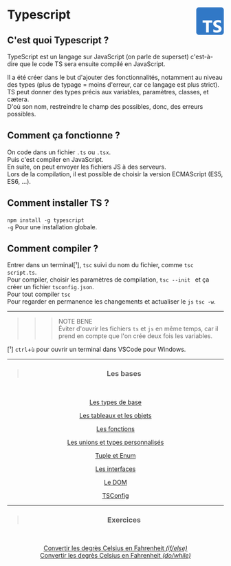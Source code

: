 # **Typescript** <img align="right" src="../Assets/images/Typescript_logo_2020.svg" alt="TypeScript" title="TypeScript" widht="auto" height="64px">

## **C'est quoi Typescript ?**

TypeScript est un langage sur JavaScript (on parle de superset) c'est-à-dire que le code TS sera ensuite compilé en JavaScript.  

Il a été créer dans le but d'ajouter des fonctionnalités, notamment au niveau des types (plus de typage = moins d'erreur, car ce langage est plus strict).  
TS peut donner des types précis aux variables, paramètres, classes, et cætera.  
D'où son nom, restreindre le champ des possibles, donc, des erreurs possibles.

## **Comment ça fonctionne ?**

On code dans un fichier `.ts` ou `.tsx`.  
Puis c'est compiler en JavaScript.  
En suite, on peut envoyer les fichiers JS à des serveurs.  
Lors de la compilation, il est possible de choisir la version ECMAScript (ES5, ES6, ...).  

## **Comment installer TS ?**

`npm install -g typescript`  
`-g` Pour une installation globale.

## **Comment compiler ?**

Entrer dans un terminal[¹], `tsc` suivi du nom du fichier, comme `tsc script.ts`.  
Pour compiler, choisir les paramètres de compilation, `tsc --init ` et ça créer un fichier `tsconfig.json`.  
Pour tout compiler `tsc`  
Pour regarder en permanence les changements et actualiser le `js` `tsc -w`.  

___
>>> NOTE BENE  
Éviter d'ouvrir les fichiers `ts` et `js` en même temps, car il prend en compte que l'on crée deux fois les variables.

[¹] `ctrl`+`ù` pour ouvrir un terminal dans VSCode pour Windows.
___

<div align="center">

> ### **Les bases**
<br>

[Les types de base](types)

[Les tableaux et les objets](arrayAndObject)

[Les fonctions](function)

[Les unions et types personnalisés](unionsEtTypesPerso)

[Tuple et Enum](tupleEnum)

[Les interfaces](interface)

[Le DOM](dom)

[TSConfig](tsConfig)

---
> ### **Exercices**
<br>

[Convertir les degrès Celsius en Fahrenheit _(if/else)_](../Exercices/1_convertirEnCelsuis)  
[Convertir les degrès Celsius en Fahrenheit _(do/while)_](../Exercices/1_convertirEnCelsuis-DoWhile)  

</div>